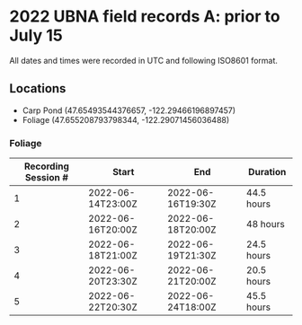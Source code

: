# 2022 UBNA field records A: prior to July 15

All dates and times were recorded in UTC and following ISO8601 format.

## Locations
- Carp Pond (47.65493544376657, -122.29466196897457)
- Foliage (47.655208793798344, -122.29071456036488)

### Foliage

Recording Session # | Start | End | Duration
--------------------|-------|-----|---------
1 | 2022-06-14T23:00Z | 2022-06-16T19:30Z | 44.5 hours
2 | 2022-06-16T20:00Z | 2022-06-18T20:00Z | 48 hours
3 | 2022-06-18T21:00Z | 2022-06-19T21:30Z | 24.5 hours
4 | 2022-06-20T23:30Z | 2022-06-21T20:00Z | 20.5 hours
5 | 2022-06-22T20:30Z | 2022-06-24T18:00Z | 45.5 hours
